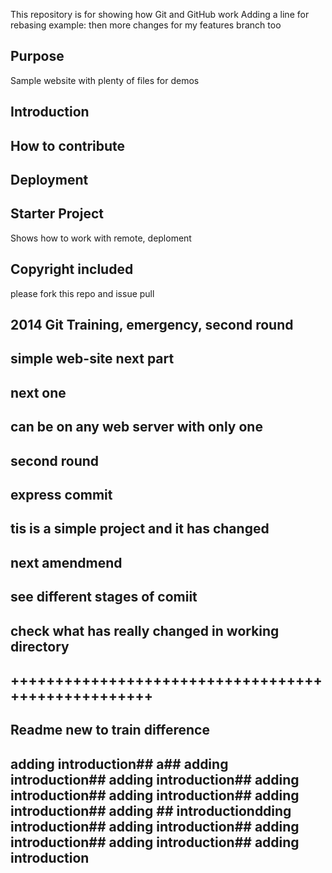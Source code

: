 
This repository is for showing how Git and GitHub work
Adding a line for rebasing example:
then more changes for my features branch too


## Purpose

Sample website with plenty of files for demos

## Introduction

## How to contribute

## Deployment

## Starter Project
Shows how to work with remote, deploment

## Copyright included

please fork this repo and issue pull

## 2014 Git Training, emergency, second round

## simple web-site next part

## next one

## can be on any web server with only one

## second round

## express commit

## tis is a simple project and it has changed

## next amendmend

## see different stages of comiit

## check what has really changed in working directory 
## +++++++++++++++++++++++++++++++++++++++++++++++++++

## Readme new to train difference

## adding introduction## a## adding introduction## adding introduction## adding introduction## adding introduction## adding introduction## adding ## introductiondding introduction## adding introduction## adding introduction## adding introduction## adding introduction

